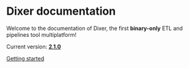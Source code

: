 # Dixer documentation

Welcome to the documentation of Dixer, the first **binary-only** ETL and pipelines tool multiplatform!

Current version: [**2.1.0**](Changelog.md#210-_-march-19-2022)

<a href="Getting-started/" title="Getting Started" class="md-button md-button--primary"> Getting started </a>